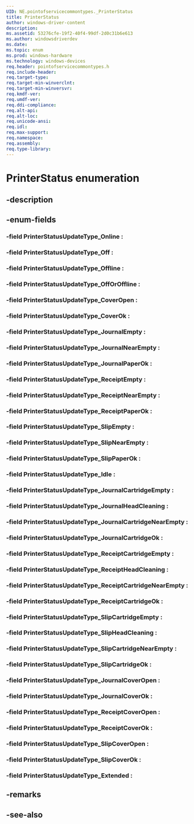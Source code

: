 ```yaml
---
UID: NE.pointofservicecommontypes._PrinterStatus
title: PrinterStatus
author: windows-driver-content
description: 
ms.assetid: 53276cfe-19f2-40f4-99df-2d0c31b6e613
ms.author: windowsdriverdev
ms.date: 
ms.topic: enum
ms.prod: windows-hardware
ms.technology: windows-devices
req.header: pointofservicecommontypes.h
req.include-header:
req.target-type:
req.target-min-winverclnt:
req.target-min-winversvr:
req.kmdf-ver:
req.umdf-ver:
req.ddi-compliance:
req.alt-api:
req.alt-loc:
req.unicode-ansi:
req.idl:
req.max-support:
req.namespace:
req.assembly:
req.type-library:
---
```


# PrinterStatus enumeration

## -description



## -enum-fields

### -field PrinterStatusUpdateType_Online : 
### -field PrinterStatusUpdateType_Off : 
### -field PrinterStatusUpdateType_Offline : 
### -field PrinterStatusUpdateType_OffOrOffline : 
### -field PrinterStatusUpdateType_CoverOpen : 
### -field PrinterStatusUpdateType_CoverOk : 
### -field PrinterStatusUpdateType_JournalEmpty : 
### -field PrinterStatusUpdateType_JournalNearEmpty : 
### -field PrinterStatusUpdateType_JournalPaperOk : 
### -field PrinterStatusUpdateType_ReceiptEmpty : 
### -field PrinterStatusUpdateType_ReceiptNearEmpty : 
### -field PrinterStatusUpdateType_ReceiptPaperOk : 
### -field PrinterStatusUpdateType_SlipEmpty : 
### -field PrinterStatusUpdateType_SlipNearEmpty : 
### -field PrinterStatusUpdateType_SlipPaperOk : 
### -field PrinterStatusUpdateType_Idle : 
### -field PrinterStatusUpdateType_JournalCartridgeEmpty : 
### -field PrinterStatusUpdateType_JournalHeadCleaning : 
### -field PrinterStatusUpdateType_JournalCartridgeNearEmpty : 
### -field PrinterStatusUpdateType_JournalCartridgeOk : 
### -field PrinterStatusUpdateType_ReceiptCartridgeEmpty : 
### -field PrinterStatusUpdateType_ReceiptHeadCleaning : 
### -field PrinterStatusUpdateType_ReceiptCartridgeNearEmpty : 
### -field PrinterStatusUpdateType_ReceiptCartridgeOk : 
### -field PrinterStatusUpdateType_SlipCartridgeEmpty : 
### -field PrinterStatusUpdateType_SlipHeadCleaning : 
### -field PrinterStatusUpdateType_SlipCartridgeNearEmpty : 
### -field PrinterStatusUpdateType_SlipCartridgeOk : 
### -field PrinterStatusUpdateType_JournalCoverOpen : 
### -field PrinterStatusUpdateType_JournalCoverOk : 
### -field PrinterStatusUpdateType_ReceiptCoverOpen : 
### -field PrinterStatusUpdateType_ReceiptCoverOk : 
### -field PrinterStatusUpdateType_SlipCoverOpen : 
### -field PrinterStatusUpdateType_SlipCoverOk : 
### -field PrinterStatusUpdateType_Extended : 

## -remarks

## -see-also
